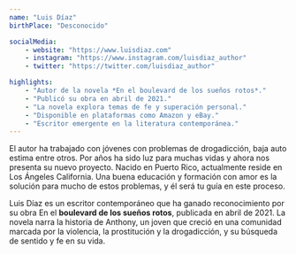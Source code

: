 ```yaml
---
name: "Luis Díaz"
birthPlace: "Desconocido"

socialMedia: 
    - website: "https://www.luisdiaz.com"
    - instagram: "https://www.instagram.com/luisdiaz_author"
    - twitter: "https://twitter.com/luisdiaz_author"

highlights: 
    - "Autor de la novela *En el boulevard de los sueños rotos*."
    - "Publicó su obra en abril de 2021."
    - "La novela explora temas de fe y superación personal."
    - "Disponible en plataformas como Amazon y eBay."
    - "Escritor emergente en la literatura contemporánea."
---
```


El autor ha trabajado con jóvenes con problemas de drogadicción, baja auto estima entre otros. Por años ha sido luz para muchas vidas y ahora nos presenta su nuevo proyecto. Nacido en Puerto Rico, actualmente reside en Los Ángeles California. Una buena educación y formación con amor es la solución para mucho de estos problemas, y él será tu guía en este proceso.

Luis Díaz es un escritor contemporáneo que ha ganado reconocimiento por su obra En el **boulevard de los sueños rotos**, publicada en abril de 2021. La novela narra la historia de Anthony, un joven que creció en una comunidad marcada por la violencia, la prostitución y la drogadicción, y su búsqueda de sentido y fe en su vida.
